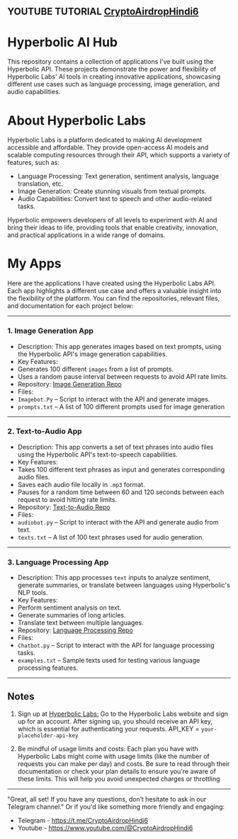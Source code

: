 ## YOUTUBE TUTORIAL [CryptoAirdropHindi6](https://youtu.be/Q3HmL1Tds2U)

# Hyperbolic AI Hub
This repository contains a collection of applications I've built using the Hyperbolic API. These projects demonstrate the power and flexibility of Hyperbolic Labs' AI tools in creating innovative applications, showcasing different use cases such as language processing, image generation, and audio capabilities.

# About Hyperbolic Labs
Hyperbolic Labs is a platform dedicated to making AI development accessible and affordable. They provide open-access AI models and scalable computing resources through their API, which supports a variety of features, such as:

* Language Processing: Text generation, sentiment analysis, language translation, etc.
* Image Generation: Create stunning visuals from textual prompts.
* Audio Capabilities: Convert text to speech and other audio-related tasks.

Hyperbolic empowers developers of all levels to experiment with AI and bring their ideas to life, providing tools that enable creativity, innovation, and practical applications in a wide range of domains.

# My Apps
Here are the applications I have created using the Hyperbolic Labs API. Each app highlights a different use case and offers a valuable insight into the flexibility of the platform. You can find the repositories, relevant files, and documentation for each project below:

--------------------------------------------------------------------------------------------------------------------------------------------------------------------------------------------------------------------------------------------------------------------------------------------
### 1. **Image Generation App**
* Description: This app generates images based on text prompts, using the Hyperbolic API's image generation capabilities.
* Key Features:
* Generates 100 different `images` from a list of prompts.
* Uses a random pause interval between requests to avoid API rate limits.
* Repository: [Image Generation Repo](https://github.com/CryptoAirdropHindi/Imagebot.app)
* Files:
* `Imagebot.Py` – Script to interact with the API and generate images.
* `prompts.txt` – A list of 100 different prompts used for image generation
----------------------------------------------------------------------------------------------------------------------------------------------------------
### 2. **Text-to-Audio App**
* Description: This app converts a set of text phrases into audio files using the Hyperbolic API's text-to-speech capabilities.
* Key Features:
* Takes 100 different text phrases as input and generates corresponding audio files.
* Saves each audio file locally in `.mp3` format.
* Pauses for a random time between 60 and 120 seconds between each request to avoid hitting rate limits.
* Repository: [Text-to-Audio Repo](https://github.com/CryptoAirdropHindi/audiobot.app)
* Files:
* `audiobot.py` – Script to interact with the API and generate audio from text.
* `texts.txt` – A list of 100 text phrases used for audio generation.
------------------------------------------------------------------------------------------------------------------------------------------------------------------
### 3. **Language Processing App**
* Description: This app processes `text` inputs to analyze sentiment, generate summaries, or translate between languages using Hyperbolic's NLP tools.
* Key Features:
* Perform sentiment analysis on text.
* Generate summaries of long articles.
* Translate text between multiple languages.
* Repository: [Language Processing Repo](https://github.com/CryptoAirdropHindi/Chatbot-app)
* Files:
* `Chatbot.py` – Script to interact with the API for language processing tasks.
* `examples.txt` – Sample texts used for testing various language processing features.
----------------------------------------------------------------------------------------------------------------------------------------------------------------------
## Notes
1. Sign up at [Hyperbolic Labs:](https://app.hyperbolic.xyz/)
Go to the Hyperbolic Labs website and sign up for an account. After signing up, you should receive an API key,
which is essential for authenticating your requests.
API_KEY = `your-placeholder-api-key`

2. Be mindful of usage limits and costs:
Each plan you have with Hyperbolic Labs might come with usage limits (like the number of requests you can make per day) and costs.
Be sure to read through their documentation or check your plan details to ensure you're aware of these limits. This will help you avoid unexpected charges or throttling
-------------------------------------------------------------------------------------------------------------------------------------------------------------------------
"Great, all set! If you have any questions, don’t hesitate to ask in our Telegram channel."
Or if you'd like something more friendly and engaging:
- Telegram - https://t.me/CryptoAirdropHindi6
- Youtube - https://www.youtube.com/@CryptoAirdropHindi6
